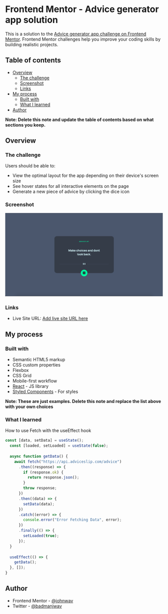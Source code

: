# Frontend Mentor - Advice generator app solution

This is a solution to the [Advice generator app challenge on Frontend Mentor](https://www.frontendmentor.io/challenges/advice-generator-app-QdUG-13db). Frontend Mentor challenges help you improve your coding skills by building realistic projects.

## Table of contents

- [Overview](#overview)
  - [The challenge](#the-challenge)
  - [Screenshot](#screenshot)
  - [Links](#links)
- [My process](#my-process)
  - [Built with](#built-with)
  - [What I learned](#what-i-learned)
- [Author](#author)


**Note: Delete this note and update the table of contents based on what sections you keep.**

## Overview

### The challenge

Users should be able to:

- View the optimal layout for the app depending on their device's screen size
- See hover states for all interactive elements on the page
- Generate a new piece of advice by clicking the dice icon

### Screenshot

![](./screenshot.png)



### Links


- Live Site URL: [Add live site URL here](https://advice-generator-q6a5kxsza-johnwav.vercel.app)

## My process

### Built with

- Semantic HTML5 markup
- CSS custom properties
- Flexbox
- CSS Grid
- Mobile-first workflow
- [React](https://reactjs.org/) - JS library
- [Styled Components](https://styled-components.com/) - For styles

**Note: These are just examples. Delete this note and replace the list above with your own choices**

### What I learned

How to use Fetch with the useEffect hook


```js
const [data, setData] = useState();
  const [loaded, setLoaded] = useState(false);

  async function getData() {
    await fetch("https://api.adviceslip.com/advice")
      .then((response) => {
        if (response.ok) {
          return response.json();
        }
        throw response;
      })
      .then((data) => {
        setData(data);
      })
      .catch((error) => {
        console.error("Error Fetching Data", error);
      })
      .finally(() => {
        setLoaded(true);
      });
  }

  useEffect(() => {
    getData();
  }, []);
}
```


## Author

- Frontend Mentor - [@johnwav](https://www.frontendmentor.io/profile/johnwav)
- Twitter - [@badmanjwav](https://www.twitter.com/badmanjwav)



